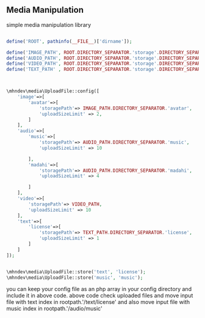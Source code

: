 
## Media Manipulation
simple media manipulation library

```php

define('ROOT', pathinfo(__FILE__)['dirname']);

define('IMAGE_PATH', ROOT.DIRECTORY_SEPARATOR.'storage'.DIRECTORY_SEPARATOR.'image');
define('AUDIO_PATH', ROOT.DIRECTORY_SEPARATOR.'storage'.DIRECTORY_SEPARATOR.'audio');
define('VIDEO_PATH', ROOT.DIRECTORY_SEPARATOR.'storage'.DIRECTORY_SEPARATOR.'video');
define('TEXT_PATH' , ROOT.DIRECTORY_SEPARATOR.'storage'.DIRECTORY_SEPARATOR.'text');



\mhndev\media\UploadFile::config([
    'image'=>[
        'avatar'=>[
            'storagePath'=> IMAGE_PATH.DIRECTORY_SEPARATOR.'avatar',
            'uploadSizeLimit' => 2,
        ]
    ],
    'audio'=>[
        'music'=>[
            'storagePath'=> AUDIO_PATH.DIRECTORY_SEPARATOR.'music',
            'uploadSizeLimit' => 10

        ],
        'madahi'=>[
            'storagePath'=> AUDIO_PATH.DIRECTORY_SEPARATOR.'madahi',
            'uploadSizeLimit' => 4

        ]
    ],
    'video'=>[
        'storagePath'=> VIDEO_PATH,
        'uploadSizeLimit' => 10
    ],
    'text'=>[
        'license'=>[
            'storagePath'=> TEXT_PATH.DIRECTORY_SEPARATOR.'license',
            'uploadSizeLimit' => 1
        ]
    ]
]);


\mhndev\media\UploadFile::store('text', 'license');
\mhndev\media\UploadFile::store('music', 'music');

```

you can keep your config file as an php array in your config directory and include it in above code.
above code check uploaded files and move input file with text index in rootpath.'/text/license'
and also move input file with music index in rootpath.'/audio/music'